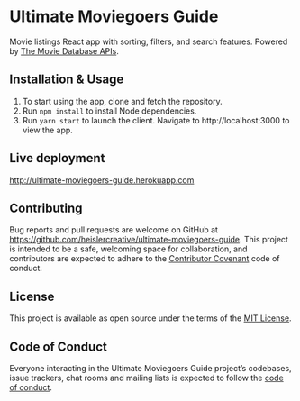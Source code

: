 # Ultimate Moviegoers Guide

Movie listings React app with sorting, filters, and search features. Powered by [The Movie Database APIs](https://developers.themoviedb.org/3/getting-started/introduction).

## Installation & Usage

1) To start using the app, clone and fetch the repository.
2) Run `npm install` to install Node dependencies.
3) Run `yarn start` to launch the client. Navigate to http://localhost:3000 to view the app.

## Live deployment

http://ultimate-moviegoers-guide.herokuapp.com

## Contributing

Bug reports and pull requests are welcome on GitHub at https://github.com/heislercreative/ultimate-moviegoers-guide. This project is intended to be a safe, welcoming space for collaboration, and contributors are expected to adhere to the [Contributor Covenant](http://contributor-covenant.org) code of conduct.

## License

This project is available as open source under the terms of the [MIT License](https://opensource.org/licenses/MIT).

## Code of Conduct

Everyone interacting in the Ultimate Moviegoers Guide project’s codebases, issue trackers, chat rooms and mailing lists is expected to follow the [code of conduct](https://github.com/heislercreative/ultimate-moviegoers-guide/blob/master/CODE_OF_CONDUCT.md).
